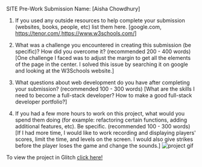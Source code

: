 SITE Pre-Work Submission
Name: [Aisha Chowdhury]

1. If you used any outside resources to help complete your submission (websites, books, people, etc) list them here. [google.com, https://tenor.com/,https://www.w3schools.com/]

2. What was a challenge you encountered in creating this submission (be specific)? How did you overcome it? (recommended 200 - 400 words) [One challenge I faced was to adjust the margin to get all the elements of the page in the center. I solved this issue by searching it on google and looking at the W3Schools website.]

3. What questions about web development do you have after completing your submission? (recommended 100 - 300 words) [What are the skills I need to become a full-stack developer? How to make a good full-stack developer portfolio?]

4. If you had a few more hours to work on this project, what would you spend them doing (for example: refactoring certain functions, adding additional features, etc). Be specific. (recommended 100 - 300 words) [If I had more time, I would like to work recording and displaying players' scores, limit the time, and levels on the screen. I would also give strikes before the player loses the game and change the sounds.]
   <img src="soundgame.gif" alt="project gif">

To view the project in Glitch
<a href="https://glitch.com/edit/#!/codepath-pre">click here!</a>
